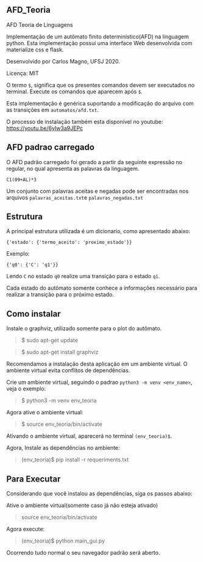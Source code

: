 ## AFD_Teoria
AFD Teoria de Linguagens

Implementação de um autômato finito determinístico(AFD) na linguagem python.
Esta implementação possui uma interface Web desenvolvida com materialize css e
flask.

Desenvolvido por Carlos Magno, UFSJ 2020.

Licença: MIT

O termo `$`, significa que os presentes comandos devem ser executados no terminal.
Execute os comandos que aparecem após `$`.

Esta implementação é genérica suportando a modificação do arquivo com as
transições em `automatos/afd.txt`.

O processo de instalação também esta disponível no youtube:
 https://youtu.be/6yIw3a9JEPc
## AFD padrao carregado

O AFD padrão carregado foi gerado a partir
da seguinte expressão no regular, no qual
apresenta as palavras da linguagem.

```
C1(09+AL)*3
```
Um conjunto com palavras aceitas e negadas pode ser encontradas nos arquivos
`palavras_aceitas.txt`e `palavras_negadas.txt`

## Estrutura

A principal estrutura utilizada é um dicionario, como apresentado abaixo:

```
{'estado': {'termo_aceito': 'proximo_estado'}}
```

Exemplo:
```
{'q0': {'C': 'q1'}}
```
Lendo `C` no estado `q0` realize uma transição para o estado `q1`.

Cada estado do autômato somente conhece a informações necessário para realizar a transição para o próximo estado.

## Como instalar

Instale o graphviz, utilizado somente para o plot do autômato.

>$ sudo apt-get update

>$ sudo apt-get install graphviz

Recomendamos a instalação
desta aplicação em um ambiente virtual.
O ambiente virtual evita conflitos de dependências.

Crie um ambiente virtual, seguindo o padrao `python3 -m venv <env_name>`, veja o exemplo:

>$ python3 -m venv env_teoria

Agora ative o ambiente virtual:

>$ source env_teoria/bin/activate

Ativando o ambiente virtual, aparecerá no terminal `(env_teoria)$`.

Agora, Instale as dependências no ambiente:

> (env_teoria)$ pip install -r requeriments.txt

## Para Executar

Considerando que você instalou as dependências, siga os passos abaixo:


Ative o ambiente virtual(somente caso já não esteja ativado)

>source env_teoria/bin/activate

Agora execute:

>(env_teoria)$ python main_gui.py

Ocorrendo tudo normal o seu navegador padrão será aberto.
